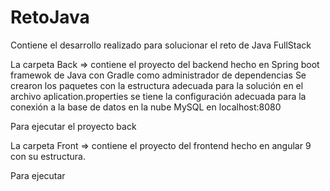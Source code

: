 # RetoJava

Contiene el desarrollo realizado para solucionar el reto de Java FullStack

La carpeta Back => contiene el proyecto del backend hecho en Spring boot framewok de Java con Gradle como administrador de dependencias
Se crearon los paquetes con la estructura adecuada para la solución
en el archivo aplication.properties se tiene la configuración adecuada para la conexión a la base de datos en la nube MySQL en localhost:8080

Para ejecutar el proyecto back

La carpeta Front => contiene el proyecto del frontend hecho en angular 9 con su estructura.

Para ejecutar 
